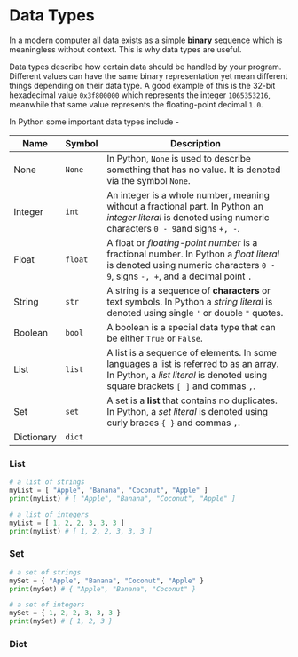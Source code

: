 # Data Types

In a modern computer all data exists as a simple **binary** sequence which is meaningless without context. This is why data types are useful.

Data types describe how certain data should be handled by your program. Different values can have the same binary representation yet mean different things depending on their data type. A good example of this is the 32-bit hexadecimal value `0x3f800000` which represents the integer `1065353216`, meanwhile that same value represents the floating-point decimal `1.0`.

In Python some important data types include -

| Name       | Symbol  | **Description**                                                                                                                                                           |
| ---------- | ------- | ------------------------------------------------------------------------------------------------------------------------------------------------------------------------- |
| None       | `None`  | In Python, `None` is used to describe something that has no value. It is denoted via the symbol `None`.                                                                   |
| Integer    | `int`   | An integer is a whole number, meaning without a fractional part. In Python an *integer literal* is denoted using numeric characters `0 - 9`and signs `+, -`.              |
| Float      | `float` | A float or *floating-point number* is a fractional number. In Python a *float literal* is denoted using numeric characters `0 - 9`, signs `-, +`, and a decimal point `.` |
| String     | `str`   | A string is a sequence of **characters** or text symbols. In Python a *string literal* is denoted using single `'` or double `"` quotes.                                  |
| Boolean    | `bool`  | A boolean is a special data type that can be either `True` or `False`.                                                                                                    |
| List       | `list`  | A list is a sequence of elements. In some languages a list is referred to as an array. In Python, a *list literal* is denoted using square brackets `[ ]` and commas `,`. |
| Set        | `set`   | A set is a **list** that contains no duplicates. In Python, a *set literal* is denoted using curly braces `{ }` and commas `,`.                                           |
| Dictionary | `dict`  |                                                                                                                                                                           |
### List

```py
# a list of strings
myList = [ "Apple", "Banana", "Coconut", "Apple" ]
print(myList) # [ "Apple", "Banana", "Coconut", "Apple" ]

# a list of integers
myList = [ 1, 2, 2, 3, 3, 3 ]
print(myList) # [ 1, 2, 2, 3, 3, 3 ]
```

### Set

```py
# a set of strings
mySet = { "Apple", "Banana", "Coconut", "Apple" }
print(mySet) # { "Apple", "Banana", "Coconut" }

# a set of integers
mySet = { 1, 2, 2, 3, 3, 3 }
print(mySet) # { 1, 2, 3 }
```

### Dict

